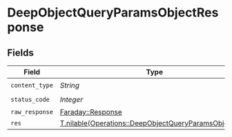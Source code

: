 # DeepObjectQueryParamsObjectResponse


## Fields

| Field                                                                                                              | Type                                                                                                               | Required                                                                                                           | Description                                                                                                        |
| ------------------------------------------------------------------------------------------------------------------ | ------------------------------------------------------------------------------------------------------------------ | ------------------------------------------------------------------------------------------------------------------ | ------------------------------------------------------------------------------------------------------------------ |
| `content_type`                                                                                                     | *String*                                                                                                           | :heavy_check_mark:                                                                                                 | N/A                                                                                                                |
| `status_code`                                                                                                      | *Integer*                                                                                                          | :heavy_check_mark:                                                                                                 | N/A                                                                                                                |
| `raw_response`                                                                                                     | [Faraday::Response](https://www.rubydoc.info/gems/faraday/Faraday/Response)                                        | :heavy_minus_sign:                                                                                                 | N/A                                                                                                                |
| `res`                                                                                                              | [T.nilable(Operations::DeepObjectQueryParamsObjectRes)](../../models/operations/deepobjectqueryparamsobjectres.md) | :heavy_minus_sign:                                                                                                 | OK                                                                                                                 |